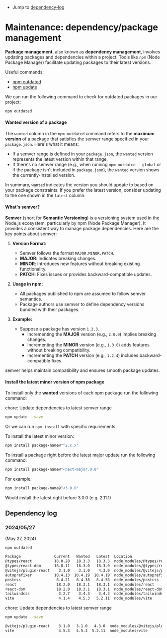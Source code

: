 - Jump to [dependency-log](#dependency-log)

# Maintenance: dependency/package management

**Package management**, also known as **dependency management**, involves updating packages and dependencies within a project. Tools like `npm` (Node Package Manager) facilitate updating packages to their latest versions.

Useful commands:

- [npm outdated](https://docs.npmjs.com/cli/v10/commands/npm-outdated)
- [npm update](https://docs.npmjs.com/cli/v10/commands/npm-update)

We can run the following command to check for outdated packages in our project:

```sh
npm outdated
```

#### **Wanted version** of a package

The `wanted` column in the `npm outdated` command refers to the **maximum version** of a package that satisfies the semver range specified in your `package.json`. Here's what it means:

- If a semver range is defined in your `package.json`, the `wanted` version represents the latest version within that range.
- If there's no semver range (e.g., when running `npm outdated --global` or if the package isn't included in `package.json`), the `wanted` version shows the currently-installed version.

In summary, `wanted` indicates the version you should update to based on your package constraints. If you prefer the latest version, consider updating to the one shown in the `latest` column. 

#### What's **semver**?

**Semver** (short for **Semantic Versioning**) is a versioning system used in the Node.js ecosystem, particularly by npm (Node Package Manager). It provides a consistent way to manage package dependencies. Here are the key points about semver:

1. **Version Format:**
   - Semver follows the format `MAJOR.MINOR.PATCH`.
   - **MAJOR**: Indicates breaking changes.
   - **MINOR**: Introduces new features without breaking existing functionality.
   - **PATCH**: Fixes issues or provides backward-compatible updates.

2. **Usage in npm:**
   - All packages published to npm are assumed to follow semver semantics.
   - Package authors use semver to define dependency versions bundled with their packages.

3. **Example:**
   - Suppose a package has version `1.2.3`.
     - Incrementing the **MAJOR** version (e.g., `2.0.0`) implies breaking changes.
     - Incrementing the **MINOR** version (e.g., `1.3.0`) adds features without breaking compatibility.
     - Incrementing the **PATCH** version (e.g., `1.2.4`) includes backward-compatible fixes.

semver helps maintain compatibility and ensures smooth package updates.

#### Install the latest minor version of npm package

To install only the **wanted** versions of each npm package run the following command:

chore: Update dependencies to latest semver range

```sh
npm update --save
```

Or we can run `npm install` with specific requirements. 

To install the latest minor version:

```sh
npm install package-name@"^2.x.x"
```

To install a package right before the latest major update run the following command:

```sh
npm install package-name@"<next-major.0.0"
```

For example:

```sh
npm install package-name@"<3.0.0" 
```

Would install the latest right before 3.0.0 (e.g. 2.11.1)

## Dependency log

### 2024/05/27

(May 27, 2024)

```sh
npm outdated

Package               Current   Wanted   Latest  Location                           Depended by
@types/react          18.0.28   18.3.3   18.3.3  node_modules/@types/react          react-ai
@types/react-dom      18.0.11   18.3.0   18.3.0  node_modules/@types/react-dom      react-ai
@vitejs/plugin-react    3.1.0    3.1.0    4.3.0  node_modules/@vitejs/plugin-react  react-ai
autoprefixer          10.4.13  10.4.19  10.4.19  node_modules/autoprefixer          react-ai
postcss                8.4.21   8.4.38   8.4.38  node_modules/postcss               react-ai
react                  18.2.0   18.3.1   18.3.1  node_modules/react                 react-ai
react-dom              18.2.0   18.3.1   18.3.1  node_modules/react-dom             react-ai
tailwindcss             3.2.7    3.4.3    3.4.3  node_modules/tailwindcss           react-ai
vite                    4.1.4    4.5.3   5.2.11  node_modules/vite                  react-ai
```

chore: Update dependencies to latest semver range

```sh
npm update --save

@vitejs/plugin-react    3.1.0   3.1.0   4.3.0  node_modules/@vitejs/plugin-react  react-ai
vite                    4.5.3   4.5.3  5.2.11  node_modules/vite                  react-ai
```
